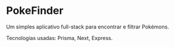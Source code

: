 # PokeFinder
Um simples aplicativo full-stack para encontrar e filtrar Pokémons.

Tecnologias usadas:
Prisma,
Next,
Express.

